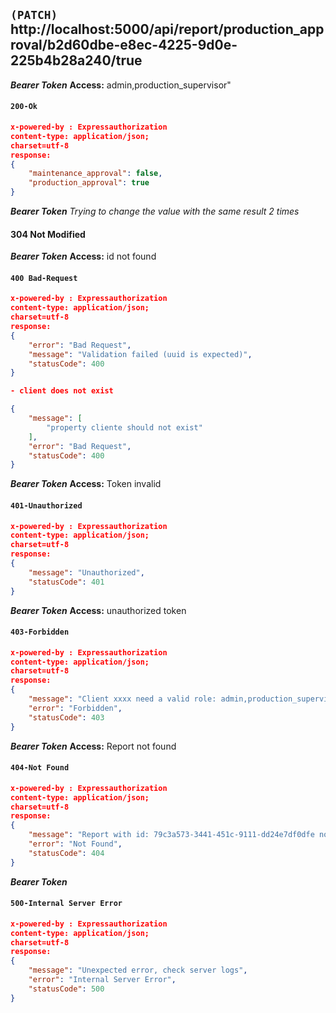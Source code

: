 
## `(PATCH)` http://localhost:5000/api/report/production_approval/b2d60dbe-e8ec-4225-9d0e-225b4b28a240/true

***Bearer Token***
**Access:** admin,production_supervisor"
#### `200-Ok`
```json
x-powered-by : Expressauthorization
content-type: application/json; 
charset=utf-8
response:
{
    "maintenance_approval": false,
    "production_approval": true
}
```

***Bearer Token***
*Trying to change the value with the same result 2 times*
#### 304 Not Modified



***Bearer Token***
**Access:** id not found
#### `400 Bad-Request`
```json
x-powered-by : Expressauthorization
content-type: application/json; 
charset=utf-8
response:
{
    "error": "Bad Request",
    "message": "Validation failed (uuid is expected)",
    "statusCode": 400
}

- client does not exist

{
    "message": [
        "property cliente should not exist"
    ],
    "error": "Bad Request",
    "statusCode": 400
}
```



***Bearer Token***
**Access:** Token invalid
#### `401-Unauthorized`
```json
x-powered-by : Expressauthorization
content-type: application/json; 
charset=utf-8
response:
{
    "message": "Unauthorized",
    "statusCode": 401
}
```



***Bearer Token***
**Access:** unauthorized token
#### `403-Forbidden`
```json
x-powered-by : Expressauthorization
content-type: application/json; 
charset=utf-8
response:
{
    "message": "Client xxxx need a valid role: admin,production_supervisor",
    "error": "Forbidden",
    "statusCode": 403
}
```


***Bearer Token***
**Access:** Report not found
#### `404-Not Found`
```json
x-powered-by : Expressauthorization
content-type: application/json; 
charset=utf-8
response:
{
    "message": "Report with id: 79c3a573-3441-451c-9111-dd24e7df0dfe not found",
    "error": "Not Found",
    "statusCode": 404
}
```



***Bearer Token***
#### `500-Internal Server Error`
```json
x-powered-by : Expressauthorization
content-type: application/json; 
charset=utf-8
response:
{
    "message": "Unexpected error, check server logs",
    "error": "Internal Server Error",
    "statusCode": 500
}
```

